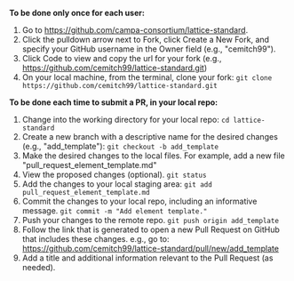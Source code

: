 **To be done only once for each user:**
1) Go to https://github.com/campa-consortium/lattice-standard.
2) Click the pulldown arrow next to Fork, click Create a New Fork, and specify your GitHub username in the Owner field (e.g., "cemitch99").
3) Click Code to view and copy the url for your fork 
(e.g., https://github.com/cemitch99/lattice-standard.git)
4) On your local machine, from the terminal, clone your fork:
`git clone https://github.com/cemitch99/lattice-standard.git`

**To be done each time to submit a PR, in your local repo:**
1) Change into the working directory for your local repo:
`cd lattice-standard`
2) Create a new branch with a descriptive name for the desired changes (e.g., "add_template"):
`git checkout -b add_template`
3) Make the desired changes to the local files.
For example, add a new file "pull_request_element_template.md"
4) View the proposed changes (optional).
`git status`
5) Add the changes to your local staging area:
`git add pull_request_element_template.md`
6) Commit the changes to your local repo, including an informative message.
`git commit -m "Add element template."`
7) Push your changes to the remote repo.
`git push origin add_template`
8) Follow the link that is generated to open a new Pull Request on GitHub that includes these changes.
e.g., go to:  https://github.com/cemitch99/lattice-standard/pull/new/add_template
9) Add a title and additional information relevant to the Pull Request (as needed).

